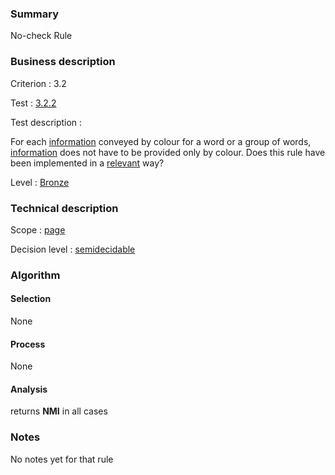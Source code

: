 ### Summary

No-check Rule

### Business description

Criterion : 3.2

Test : [3.2.2](http://www.accessiweb.org/index.php/accessiweb-22-english-version.html#test-3-2-2)

Test description :

For each
[information](http://www.braillenet.org/accessibilite/referentiel-aw21-en/glossaire.php#mInfoCouleur)
conveyed by colour for a word or a group of words,
[information](http://www.braillenet.org/accessibilite/referentiel-aw21-en/glossaire.php#mInfoCouleur)
does not have to be provided only by colour. Does this rule have been
implemented in a
[relevant](http://www.braillenet.org/accessibilite/referentiel-aw21-en/glossaire.php#mPertinence)
way?

Level : [Bronze](/en/category/rules-design/accessiweb-11/level/bronze)

### Technical description

Scope : [page](/en/category/rules-design/accessiweb-11/scope/page)

Decision level :
[semidecidable](/en/category/rules-design/accessiweb-11/decision-level/semidecidable)

### Algorithm

#### Selection

None

#### Process

None

#### Analysis

returns **NMI** in all cases

### Notes

No notes yet for that rule
